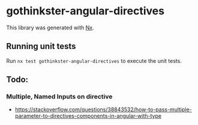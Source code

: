# gothinkster-angular-directives

This library was generated with [Nx](https://nx.dev).

## Running unit tests

Run `nx test gothinkster-angular-directives` to execute the unit tests.

## Todo:

### Multiple, Named Inputs on directive

- https://stackoverflow.com/questions/38843532/how-to-pass-multiple-parameter-to-directives-components-in-angular-with-type
